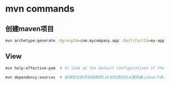 # mvn commands

## 创建maven项目

```bash
mvn archetype:generate -DgroupId=com.mycompany.app -DartifactId=my-app -DarchetypeArtifactId=maven-archetype-quickstart -DinteractiveMode=false
```

## View

```bash
mvn help:effective-pom  # to look at the default configurations of the super POM
```

```bash
mvn dependency:sources  # 能够把当前项目依赖的lib包的源码包从服务器上down下来，不错的命令啊
```